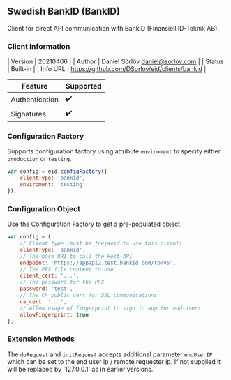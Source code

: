 ## Swedish BankID (BankID)

Client for direct API communication with BankID (Finansiell ID-Teknik AB).

### Client Information

| Version | 20210406 |
| Author | Daniel Sörlöv <daniel@sorlov.com> |
| Status | Built-in |
| Info URL | https://github.com/DSorlov/eid/clients/bankid |

| Feature | Supported |
| --- | --- |
| Authentication | :heavy_check_mark: |
| Signatures | :heavy_check_mark: |

### Configuration Factory

Supports configuration factory using attribute `enviroment` to specify either `production` or `testing`.

```javascript
var config = eid.configFactory({
    clientType: 'bankid',
    enviroment: 'testing'
});
```

### Configuration Object

Use the Configuration Factory to get a pre-populated object

```javascript
var config = {
    // Client type (must be frejaeid to use this client)
    clientType: 'bankid',
    // The base URI to call the Rest-API
    endpoint: 'https://appapi2.test.bankid.com/rp/v5',
    // The PFX file content to use
    client_cert: '...',
    // The password for the PFX
    password: 'test',
    // The CA public cert for SSL communications
    ca_cert: '...',
    // Allow usage of fingerprint to sign in app for end-users
    allowFingerprint: true
};
```

### Extension Methods

The `doRequest` and `initRequest` accepts additional parameter `endUserIP` which can be set to the end user ip / remote requester ip. If not supplied it will be replaced by '127.0.0.1' as in earlier versions.